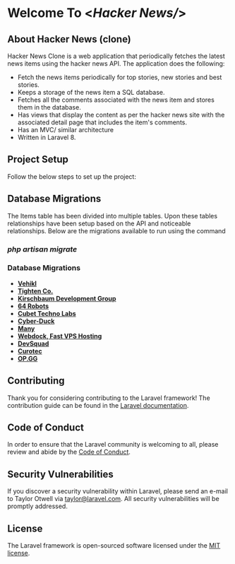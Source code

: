 

# Welcome To <_Hacker News/_>
## About Hacker News (clone)

Hacker News Clone is a web application that periodically fetches the latest news items using the hacker
news API. The application does the following: 

- Fetch the news items periodically for top stories, new stories and best stories.
- Keeps a storage of  the news item a SQL database.
- Fetches all the comments associated with the news item and stores them in the
  database.
- Has views that display the content as per the hacker news site with the associated detail page
  that includes the item's comments.
- Has an MVC/ similar architecture
- Written in Laravel 8.


## Project Setup

Follow the below steps to set up the project:
## Database Migrations

The Items table has been divided into multiple tables. Upon these tables relationships have been setup based on the API and noticeable relationships. Below are the migrations available to run using the command 
### _php artisan migrate_
### Database Migrations

- **[Vehikl](https://vehikl.com/)**
- **[Tighten Co.](https://tighten.co)**
- **[Kirschbaum Development Group](https://kirschbaumdevelopment.com)**
- **[64 Robots](https://64robots.com)**
- **[Cubet Techno Labs](https://cubettech.com)**
- **[Cyber-Duck](https://cyber-duck.co.uk)**
- **[Many](https://www.many.co.uk)**
- **[Webdock, Fast VPS Hosting](https://www.webdock.io/en)**
- **[DevSquad](https://devsquad.com)**
- **[Curotec](https://www.curotec.com/services/technologies/laravel/)**
- **[OP.GG](https://op.gg)**

## Contributing

Thank you for considering contributing to the Laravel framework! The contribution guide can be found in the [Laravel documentation](https://laravel.com/docs/contributions).

## Code of Conduct

In order to ensure that the Laravel community is welcoming to all, please review and abide by the [Code of Conduct](https://laravel.com/docs/contributions#code-of-conduct).

## Security Vulnerabilities

If you discover a security vulnerability within Laravel, please send an e-mail to Taylor Otwell via [taylor@laravel.com](mailto:taylor@laravel.com). All security vulnerabilities will be promptly addressed.

## License

The Laravel framework is open-sourced software licensed under the [MIT license](https://opensource.org/licenses/MIT).
